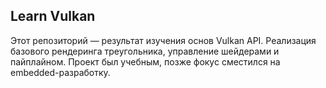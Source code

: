 ## Learn Vulkan

Этот репозиторий — результат изучения основ Vulkan API.
Реализация базового рендеринга треугольника, управление шейдерами и пайплайном.
Проект был учебным, позже фокус сместился на embedded-разработку.
